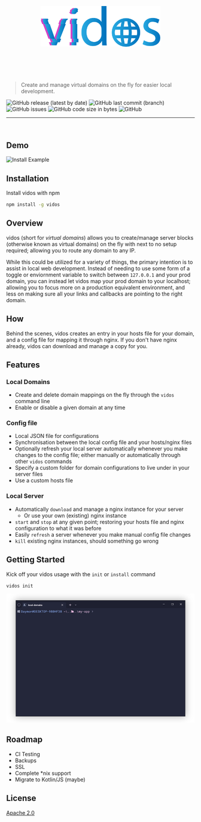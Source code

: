 
<h1 align="center">
	<br>
	<br>
<img width="320" src="./images/logo.svg"  alt="vidos"/>
	<br>
	<br>
	<br>
</h1>

> Create and manage virtual domains on the fly for easier local development.

![GitHub release (latest by date)](https://img.shields.io/github/v/release/daymxn/vidos?style=flat-square)
![GitHub last commit (branch)](https://img.shields.io/github/last-commit/daymxn/vidos/main?style=flat-square)
![GitHub issues](https://img.shields.io/github/issues/daymxn/vidos?style=flat-square)
![GitHub code size in bytes](https://img.shields.io/github/languages/code-size/daymxn/vidos?style=flat-square)
![GitHub](https://img.shields.io/github/license/daymxn/vidos?style=flat-square)

---

<br>

## Demo

![Install Example](./images/demo.png)


## Installation

Install vidos with npm

```bash
npm install -g vidos
```
## Overview

vidos (short for _virtual domains_) allows you to create/manage server blocks (otherwise known as virtual domains) on the fly with
next to no setup required; allowing you to route any domain to any IP.

While this could be utilized for a variety of things, the primary intention is to
assist in local web development. Instead of needing to use some form of a toggle or enviornment variable
to switch between `127.0.0.1` and your prod domain, you can instead let vidos map your
prod domain to your localhost; allowing you to focus more on a production equivalent
environment, and less on making sure all your links and callbacks are pointing
to the right domain.

## How

Behind the scenes, vidos creates an entry in your hosts file for your domain, and 
a config file for mapping it through nginx. If you don't have nginx already, vidos can
download and manage a copy for you.

## Features

### Local Domains

- Create and delete domain mappings on the fly through the `vidos` command line
- Enable or disable a given domain at any time

### Config file

- Local JSON file for configurations
- Synchronisation between the local config file and your hosts/nginx files
- Optionally refresh your local server automatically whenever you make changes to the config file;
either manually or automatically through other `vidos` commands
- Specify a custom folder for domain configurations to live under in your server files
- Use a custom hosts file

### Local Server

- Automatically `download` and manage a nginx instance for your server
  - Or use your own (existing) nginx instance
- `start` and `stop` at any given point; restoring your hosts file and nginx configuration
to what it was before
- Easily `refresh` a server whenever you make manual config file changes
- `kill` existing nginx instances, should something go wrong


## Getting Started

Kick off your vidos usage with the `init` or `install` command

```bash
vidos init
```

![Install Example](./images/getting_started.png)


## Roadmap

- CI Testing
- Backups
- SSL
- Complete *nix support
- Migrate to Kotlin/JS (maybe)

## License

[Apache 2.0](/LICENSE)

